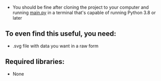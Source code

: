 + You should be fine after cloning the project to your computer and running <a href="https://github.com/scraptechguy/.svgDataExtractor/blob/main/main.py" target="_blank">main.py</a> in a terminal that's capable of running Python 3.8 or later

## To even find this useful, you need: 

+ .svg file with data you want in a raw form 

## Required libraries: 

+ None
